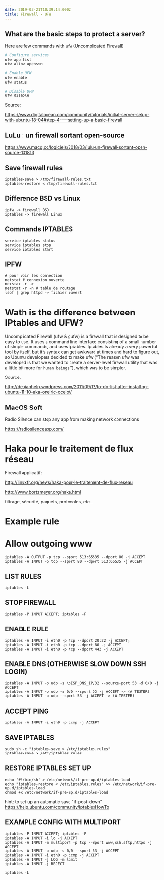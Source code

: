 ```yaml
---
date: 2019-03-21T10:39:14.000Z
title: Firewall - UFW
---
```


## What are the basic steps to protect a server?

Here are few commands with `ufw` (Uncomplicated Firewall)

```bash
# Configure services
ufw app list
ufw allow OpenSSH

# Enable UFW
ufw enable
ufw status

# Disable UFW
ufw disable
```

Source:

https://www.digitalocean.com/community/tutorials/initial-server-setup-with-ubuntu-18-04#step-4-—-setting-up-a-basic-firewall

## LuLu : un firewall sortant open-source

<https://www.macg.co/logiciels/2018/03/lulu-un-firewall-sortant-open-source-101813>

## Save firewall rules

    iptables-save > /tmp/firewall-rules.txt
    iptables-restore < /tmp/firewall-rules.txt

## Difference BSD vs Linux

    ipfw -> firewall BSD
    iptables -> firewall Linux

## Commands IPTABLES

    service iptables status
    service iptables stop
    service iptables start

## IPFW

    # pour voir les connection
    netstat # connexion ouverte
    netstat -r ->
    netstat -r -n # table de routage
    lsof | grep httpd -> fichier ouvert

# Wath is the difference between IPtables and UFW?

Uncomplicated Firewall (ufw & gufw) is a firewall that is designed to be easy to use. It uses a command line interface consisting of a small number of simple commands, and uses iptables. iptables is already a very powerful tool by itself, but it’s syntax can get awkward at times and hard to figure out, so Ubuntu developers decided to make ufw (“The reason ufw was developed is that we wanted to create a server-level firewall utility that was a little bit more for `human beings`.”), which was to be simpler.

Source:

http://debianhelp.wordpress.com/2011/09/12/to-do-list-after-installing-ubuntu-11-10-aka-oneiric-ocelot/

## MacOS Soft

Radio Silence can stop any app from making network connections

<https://radiosilenceapp.com/>

# Haka pour le traitement de flux réseau

Firewall applicatif:

http://linuxfr.org/news/haka-pour-le-traitement-de-flux-reseau

http://www.bortzmeyer.org/haka.html

filtrage, sécurité, paquets, protocoles, etc...

# Example rule

# Allow outgoing www

```
iptables -A OUTPUT -p tcp --sport 513:65535 --dport 80 -j ACCEPT
iptables -A INPUT -p tcp --sport 80 --dport 513:65535 -j ACCEPT
```

## LIST RULES

```
iptables -L
```

## STOP FIREWALL

```
iptables -P INPUT ACCEPT; iptables -F
```

## ENABLE RULE

```
iptables -A INPUT -i eth0 -p tcp --dport 20:22 -j ACCEPT;
iptables -A INPUT -i eth0 -p tcp --dport 80 -j ACCEPT
iptables -A INPUT -i eth0 -p tcp --dport 443 -j ACCEPT
```

## ENABLE DNS (OTHERWISE SLOW DOWN SSH LOGIN)

```
iptables -A INPUT -p udp -s \$ISP_DNS_IP/32 --source-port 53 -d 0/0 -j ACCEPT
iptables -A INPUT -p udp -s 0/0 --sport 53 -j ACCEPT -> (A TESTER)
iptables -A INPUT -p udp --sport 53 -j ACCEPT -> (A TESTER)
```

## ACCEPT PING

```
iptables -A INPUT -i eth0 -p icmp -j ACCEPT
```

## SAVE IPTABLES

```
sudo sh -c "iptables-save > /etc/iptables.rules"
iptables-save > /etc/iptables.rules
```

## RESTORE IPTABLES SET UP

```
echo '#!/bin/sh' > /etc/network/if-pre-up.d/iptables-load
echo "iptables-restore < /etc/iptables.rules" >> /etc/network/if-pre-up.d/iptables-load
chmod +x /etc/network/if-pre-up.d/iptables-load
```

hint: to set up an automatic save "if-post-down"
https://help.ubuntu.com/community/IptablesHowTo

## EXAMPLE CONFIG WITH MULTIPORT

```
iptables -P INPUT ACCEPT; iptables -F
iptables -A INPUT -i lo -j ACCEPT
iptables -A INPUT -m multiport -p tcp --dport www,ssh,sftp,https -j ACCEPT
iptables -A INPUT -p udp -s 0/0 --sport 53 -j ACCEPT
iptables -A INPUT -i eth0 -p icmp -j ACCEPT
iptables -A INPUT -j LOG -m limit
iptables -A INPUT -j REJECT

iptables -L
```
